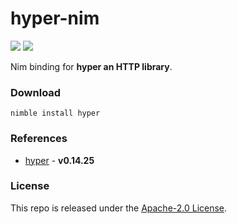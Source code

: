 # hyper-nim

[![](https://img.shields.io/github/v/tag/thechampagne/hyper-nim?label=version)](https://github.com/thechampagne/hyper-nim/releases/latest) [![](https://img.shields.io/github/license/thechampagne/hyper-nim)](https://github.com/thechampagne/hyper-nim/blob/main/LICENSE)

Nim binding for **hyper an HTTP library**.

### Download

```
nimble install hyper
```

### References
 - [hyper](https://github.com/hyperium/hyper/tree/v0.14.25) - **v0.14.25**

### License

This repo is released under the [Apache-2.0 License](https://github.com/thechampagne/hyper-nim/blob/main/LICENSE).
